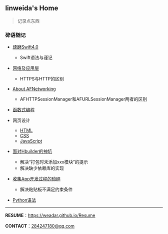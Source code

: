 ## linweida's Home

> 记录点东西

### 碎语随记

- [琢磨Swift4.0](https://weadar.github.io/Swift)
  - Swift语法与谨记

- [网络及应用层](https://weadar.github.io/Network)
  - HTTPS与HTTP的区别

- [About AFNetworking](https://weadar.github.io/AFNetworking)
  - AFHTTPSessionManager和AFURLSessionManager两者的区别

- [函数式编程](https://weadar.github.io/ReactiveCocoa)

- 网页设计
  - [HTML](https://weadar.github.io/HTML)
  - [CSS](https://weadar.github.io/CSS)
  - [JavaScript](https://weadar.github.io/JavaScript)

- [面对Hbuilder的神坑](https://weadar.github.io/Hbuilder)
  - 解决“打包时未添加xxx模块”的提示
  - 解决缺少依赖库的实现

- [收集App开发过程的琐碎](https://weadar.github.io/Apps)
  - 解决粘贴板不满足约束条件

- [Python语法](https://weadar.github.io/Python_base)

---

**RESUME**：https://weadar.github.io/Resume

**CONTACT**：284247180@qq.com

